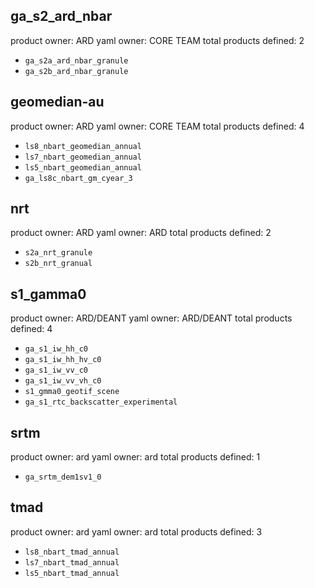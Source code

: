 ## ga_s2_ard_nbar
product owner: ARD
yaml owner: CORE TEAM
total products defined: 2
- `ga_s2a_ard_nbar_granule`
- `ga_s2b_ard_nbar_granule`

## geomedian-au
product owner: ARD
yaml owner: CORE TEAM
total products defined: 4
- `ls8_nbart_geomedian_annual`
- `ls7_nbart_geomedian_annual`
- `ls5_nbart_geomedian_annual`
- `ga_ls8c_nbart_gm_cyear_3`

## nrt
product owner: ARD
yaml owner: ARD
total products defined: 2
- `s2a_nrt_granule`
- `s2b_nrt_granual`

## s1_gamma0
product owner: ARD/DEANT
yaml owner: ARD/DEANT
total products defined: 4
- `ga_s1_iw_hh_c0`
- `ga_s1_iw_hh_hv_c0`
- `ga_s1_iw_vv_c0`
- `ga_s1_iw_vv_vh_c0`
- `s1_gmma0_geotif_scene`
- `ga_s1_rtc_backscatter_experimental`

## srtm
product owner: ard
yaml owner: ard
total products defined: 1
- `ga_srtm_dem1sv1_0`

## tmad
product owner: ard
yaml owner: ard
total products defined: 3
- `ls8_nbart_tmad_annual`
- `ls7_nbart_tmad_annual`
- `ls5_nbart_tmad_annual`